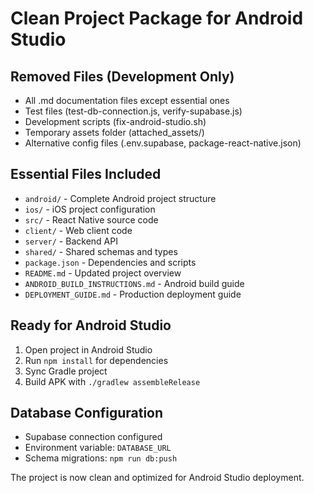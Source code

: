 # Clean Project Package for Android Studio

## Removed Files (Development Only)
- All .md documentation files except essential ones
- Test files (test-db-connection.js, verify-supabase.js)
- Development scripts (fix-android-studio.sh)
- Temporary assets folder (attached_assets/)
- Alternative config files (.env.supabase, package-react-native.json)

## Essential Files Included
- `android/` - Complete Android project structure
- `ios/` - iOS project configuration  
- `src/` - React Native source code
- `client/` - Web client code
- `server/` - Backend API
- `shared/` - Shared schemas and types
- `package.json` - Dependencies and scripts
- `README.md` - Updated project overview
- `ANDROID_BUILD_INSTRUCTIONS.md` - Android build guide
- `DEPLOYMENT_GUIDE.md` - Production deployment guide

## Ready for Android Studio
1. Open project in Android Studio
2. Run `npm install` for dependencies
3. Sync Gradle project
4. Build APK with `./gradlew assembleRelease`

## Database Configuration
- Supabase connection configured
- Environment variable: `DATABASE_URL`
- Schema migrations: `npm run db:push`

The project is now clean and optimized for Android Studio deployment.